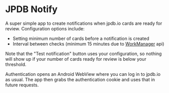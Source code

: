 # JPDB Notify

A super simple app to create notifications when jpdb.io cards are ready for review.
Configuration options include:
- Setting minimum number of cards before a notification is created
- Interval between checks (minimum 15 minutes due to [WorkManager](https://developer.android.com/develop/background-work/background-tasks/persistent/getting-started/define-work#schedule_periodic_work) api)

Note that the "Test notification" button uses your configuration, so nothing will show up if your number of cards ready for review is below your threshold.

Authentication opens an Android WebView where you can log in to jpdb.io as usual.
The app then grabs the authentication cookie and uses that in future requests.

